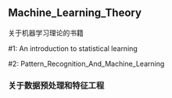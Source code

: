 ## Machine_Learning_Theory
关于机器学习理论的书籍

#1: An introduction to statistical learning   
   
#2: Pattern_Recognition_And_Machine_Learning

### 关于数据预处理和特征工程
